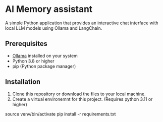 # AI Memory assistant

A simple Python application that provides an interactive chat interface with local LLM models using Ollama and LangChain.

## Prerequisites

- [Ollama](https://ollama.ai/) installed on your system
- Python 3.8 or higher
- pip (Python package manager)

## Installation

1. Clone this repository or download the files to your local machine.
2. Create a virtual environemnt for this project. (Requires python 3.11 or higher)

source venv/bin/activate
pip install -r requirements.txt
